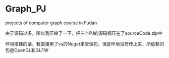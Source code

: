 # Graph_PJ
projects of computer graph course in Fudan

由于源码过多，所以我压缩了一下，把三个PJ的源码都压在了sourceCode.zip中

环境搭建的话，我直接用了vs的Nuget来管理包，但是环境没有传上来，所依赖的包是OpenGL和GLFW
